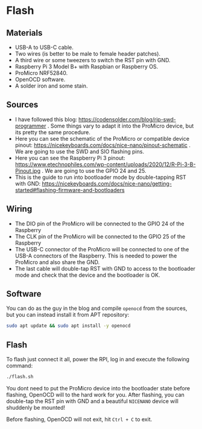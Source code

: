 # Flash

## Materials

* USB-A to USB-C cable.
* Two wires (is better to be male to female header patches).
* A third wire or some tweezers to switch the RST pin with GND.
* Raspberry Pi 3 Model B+ with Raspbian or Raspberry OS.
* ProMicro NRF52840.
* OpenOCD software.
* A solder iron and some stain.

## Sources

* I have followed this blog: https://codensolder.com/blog/rip-swd-programmer . Some things vary to adapt it into the ProMicro device, but its pretty the same procedure.
* Here you can see the schematic of the ProMicro or compatible device pinout: https://nicekeyboards.com/docs/nice-nano/pinout-schematic . We are going to use the SWD and SIO flashing pins.
* Here you can see the Raspberry Pi 3 pinout: https://www.etechnophiles.com/wp-content/uploads/2020/12/R-Pi-3-B-Pinout.jpg . We are going to use the GPIO 24 and 25.
* This is the guide to run into bootloader mode by double-tapping RST with GND: https://nicekeyboards.com/docs/nice-nano/getting-started#flashing-firmware-and-bootloaders

## Wiring

* The DIO pin of the ProMicro will be connected to the GPIO 24 of the Raspberry
* The CLK pin of the ProMicro will be connected to the GPIO 25 of the Raspberry
* The USB-C connector of the ProMicro will be connected to one of the USB-A connectors of the Raspberry. This is needed to power the ProMicro and also share the GND.
* The last cable will double-tap RST with GND to access to the bootloader mode and check that the device and the bootloader is OK.

## Software

You can do as the guy in the blog and compile `openocd` from the sources, but you can instead install it from APT repository:

```bash
sudo apt update && sudo apt install -y openocd
```

## Flash

To flash just connect it all, power the RPI, log in and execute the following command:

```bash
./flash.sh
```

You dont need to put the ProMicro device into the bootloader state before flashing, OpenOCD will to the hard work for you. After flashing, you can double-tap the RST pin with GND and a beautiful `NICENANO` device will shuddenly be mounted!

Before flashing, OpenOCD will not exit, hit `Ctrl + C` to exit.

